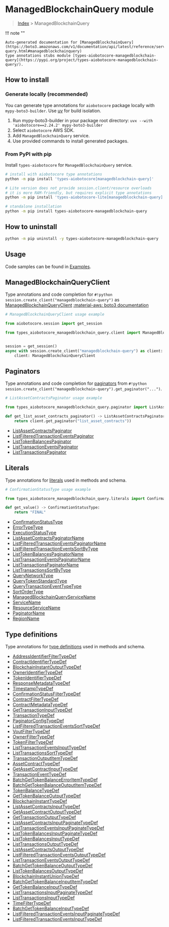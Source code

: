# ManagedBlockchainQuery module

> [Index](../README.md) > ManagedBlockchainQuery


!!! note ""

    Auto-generated documentation for [ManagedBlockchainQuery](https://boto3.amazonaws.com/v1/documentation/api/latest/reference/services/managedblockchain-query.html#managedblockchainquery)
    type annotations stubs module [types-aiobotocore-managedblockchain-query](https://pypi.org/project/types-aiobotocore-managedblockchain-query/).

## How to install

### Generate locally (recommended)

You can generate type annotations for `aiobotocore` package locally with `mypy-boto3-builder`.
Use [uv](https://docs.astral.sh/uv/getting-started/installation/) for build isolation.

1. Run mypy-boto3-builder in your package root directory: `uvx --with 'aiobotocore==2.24.2' mypy-boto3-builder`
1. Select `aiobotocore` AWS SDK.
1. Add `ManagedBlockchainQuery` service.
1. Use provided commands to install generated packages.



### From PyPI with pip

Install `types-aiobotocore` for `ManagedBlockchainQuery` service.

```bash
# install with aiobotocore type annotations
python -m pip install 'types-aiobotocore[managedblockchain-query]'

# Lite version does not provide session.client/resource overloads
# it is more RAM-friendly, but requires explicit type annotations
python -m pip install 'types-aiobotocore-lite[managedblockchain-query]'

# standalone installation
python -m pip install types-aiobotocore-managedblockchain-query
```



## How to uninstall

```bash
python -m pip uninstall -y types-aiobotocore-managedblockchain-query
```

## Usage

Code samples can be found in [Examples](./usage.md).

## ManagedBlockchainQueryClient

Type annotations and code completion for  `#!python session.create_client("managedblockchain-query")` as [ManagedBlockchainQueryClient](./client.md)
[:material-aws: boto3 documentation](https://boto3.amazonaws.com/v1/documentation/api/latest/reference/services/managedblockchain-query.html#ManagedBlockchainQuery.Client)

```python
# ManagedBlockchainQueryClient usage example

from aiobotocore.session import get_session

from types_aiobotocore_managedblockchain_query.client import ManagedBlockchainQueryClient


session = get_session()
async with session.create_client("managedblockchain-query") as client:
    client: ManagedBlockchainQueryClient
```


## Paginators

Type annotations and code completion for
[paginators](./paginators.md)
from `#!python session.create_client("managedblockchain-query").get_paginator("...")`.

```python
# ListAssetContractsPaginator usage example

from types_aiobotocore_managedblockchain_query.paginator import ListAssetContractsPaginator

def get_list_asset_contracts_paginator() -> ListAssetContractsPaginator:
    return client.get_paginator("list_asset_contracts"))
```

- [ListAssetContractsPaginator](./paginators.md#listassetcontractspaginator)
- [ListFilteredTransactionEventsPaginator](./paginators.md#listfilteredtransactioneventspaginator)
- [ListTokenBalancesPaginator](./paginators.md#listtokenbalancespaginator)
- [ListTransactionEventsPaginator](./paginators.md#listtransactioneventspaginator)
- [ListTransactionsPaginator](./paginators.md#listtransactionspaginator)








## Literals

Type annotations for [literals](./literals.md) used in methods and schema.

```python
# ConfirmationStatusType usage example

from types_aiobotocore_managedblockchain_query.literals import ConfirmationStatusType

def get_value() -> ConfirmationStatusType:
    return "FINAL"
```

- [ConfirmationStatusType](./literals.md#confirmationstatustype)
- [ErrorTypeType](./literals.md#errortypetype)
- [ExecutionStatusType](./literals.md#executionstatustype)
- [ListAssetContractsPaginatorName](./literals.md#listassetcontractspaginatorname)
- [ListFilteredTransactionEventsPaginatorName](./literals.md#listfilteredtransactioneventspaginatorname)
- [ListFilteredTransactionEventsSortByType](./literals.md#listfilteredtransactioneventssortbytype)
- [ListTokenBalancesPaginatorName](./literals.md#listtokenbalancespaginatorname)
- [ListTransactionEventsPaginatorName](./literals.md#listtransactioneventspaginatorname)
- [ListTransactionsPaginatorName](./literals.md#listtransactionspaginatorname)
- [ListTransactionsSortByType](./literals.md#listtransactionssortbytype)
- [QueryNetworkType](./literals.md#querynetworktype)
- [QueryTokenStandardType](./literals.md#querytokenstandardtype)
- [QueryTransactionEventTypeType](./literals.md#querytransactioneventtypetype)
- [SortOrderType](./literals.md#sortordertype)
- [ManagedBlockchainQueryServiceName](./literals.md#managedblockchainqueryservicename)
- [ServiceName](./literals.md#servicename)
- [ResourceServiceName](./literals.md#resourceservicename)
- [PaginatorName](./literals.md#paginatorname)
- [RegionName](./literals.md#regionname)




## Type definitions

Type annotations for [type definitions](./type_defs.md) used in methods and schema.

- [AddressIdentifierFilterTypeDef](./type_defs.md#addressidentifierfiltertypedef)
- [ContractIdentifierTypeDef](./type_defs.md#contractidentifiertypedef)
- [BlockchainInstantOutputTypeDef](./type_defs.md#blockchaininstantoutputtypedef)
- [OwnerIdentifierTypeDef](./type_defs.md#owneridentifiertypedef)
- [TokenIdentifierTypeDef](./type_defs.md#tokenidentifiertypedef)
- [ResponseMetadataTypeDef](./type_defs.md#responsemetadatatypedef)
- [TimestampTypeDef](./type_defs.md#timestamptypedef)
- [ConfirmationStatusFilterTypeDef](./type_defs.md#confirmationstatusfiltertypedef)
- [ContractFilterTypeDef](./type_defs.md#contractfiltertypedef)
- [ContractMetadataTypeDef](./type_defs.md#contractmetadatatypedef)
- [GetTransactionInputTypeDef](./type_defs.md#gettransactioninputtypedef)
- [TransactionTypeDef](./type_defs.md#transactiontypedef)
- [PaginatorConfigTypeDef](./type_defs.md#paginatorconfigtypedef)
- [ListFilteredTransactionEventsSortTypeDef](./type_defs.md#listfilteredtransactioneventssorttypedef)
- [VoutFilterTypeDef](./type_defs.md#voutfiltertypedef)
- [OwnerFilterTypeDef](./type_defs.md#ownerfiltertypedef)
- [TokenFilterTypeDef](./type_defs.md#tokenfiltertypedef)
- [ListTransactionEventsInputTypeDef](./type_defs.md#listtransactioneventsinputtypedef)
- [ListTransactionsSortTypeDef](./type_defs.md#listtransactionssorttypedef)
- [TransactionOutputItemTypeDef](./type_defs.md#transactionoutputitemtypedef)
- [AssetContractTypeDef](./type_defs.md#assetcontracttypedef)
- [GetAssetContractInputTypeDef](./type_defs.md#getassetcontractinputtypedef)
- [TransactionEventTypeDef](./type_defs.md#transactioneventtypedef)
- [BatchGetTokenBalanceErrorItemTypeDef](./type_defs.md#batchgettokenbalanceerroritemtypedef)
- [BatchGetTokenBalanceOutputItemTypeDef](./type_defs.md#batchgettokenbalanceoutputitemtypedef)
- [TokenBalanceTypeDef](./type_defs.md#tokenbalancetypedef)
- [GetTokenBalanceOutputTypeDef](./type_defs.md#gettokenbalanceoutputtypedef)
- [BlockchainInstantTypeDef](./type_defs.md#blockchaininstanttypedef)
- [ListAssetContractsInputTypeDef](./type_defs.md#listassetcontractsinputtypedef)
- [GetAssetContractOutputTypeDef](./type_defs.md#getassetcontractoutputtypedef)
- [GetTransactionOutputTypeDef](./type_defs.md#gettransactionoutputtypedef)
- [ListAssetContractsInputPaginateTypeDef](./type_defs.md#listassetcontractsinputpaginatetypedef)
- [ListTransactionEventsInputPaginateTypeDef](./type_defs.md#listtransactioneventsinputpaginatetypedef)
- [ListTokenBalancesInputPaginateTypeDef](./type_defs.md#listtokenbalancesinputpaginatetypedef)
- [ListTokenBalancesInputTypeDef](./type_defs.md#listtokenbalancesinputtypedef)
- [ListTransactionsOutputTypeDef](./type_defs.md#listtransactionsoutputtypedef)
- [ListAssetContractsOutputTypeDef](./type_defs.md#listassetcontractsoutputtypedef)
- [ListFilteredTransactionEventsOutputTypeDef](./type_defs.md#listfilteredtransactioneventsoutputtypedef)
- [ListTransactionEventsOutputTypeDef](./type_defs.md#listtransactioneventsoutputtypedef)
- [BatchGetTokenBalanceOutputTypeDef](./type_defs.md#batchgettokenbalanceoutputtypedef)
- [ListTokenBalancesOutputTypeDef](./type_defs.md#listtokenbalancesoutputtypedef)
- [BlockchainInstantUnionTypeDef](./type_defs.md#blockchaininstantuniontypedef)
- [BatchGetTokenBalanceInputItemTypeDef](./type_defs.md#batchgettokenbalanceinputitemtypedef)
- [GetTokenBalanceInputTypeDef](./type_defs.md#gettokenbalanceinputtypedef)
- [ListTransactionsInputPaginateTypeDef](./type_defs.md#listtransactionsinputpaginatetypedef)
- [ListTransactionsInputTypeDef](./type_defs.md#listtransactionsinputtypedef)
- [TimeFilterTypeDef](./type_defs.md#timefiltertypedef)
- [BatchGetTokenBalanceInputTypeDef](./type_defs.md#batchgettokenbalanceinputtypedef)
- [ListFilteredTransactionEventsInputPaginateTypeDef](./type_defs.md#listfilteredtransactioneventsinputpaginatetypedef)
- [ListFilteredTransactionEventsInputTypeDef](./type_defs.md#listfilteredtransactioneventsinputtypedef)

